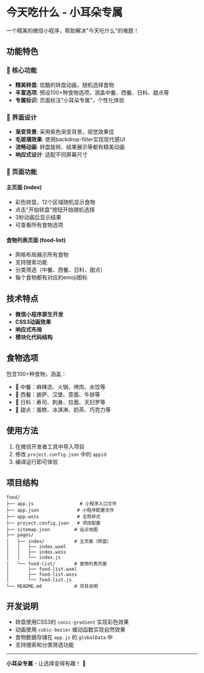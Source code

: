 # 今天吃什么 - 小耳朵专属

一个精美的微信小程序，帮助解决"今天吃什么"的难题！

## 功能特色

### 🎯 核心功能
- **精美转盘**: 炫酷的转盘动画，随机选择食物
- **丰富选项**: 预设100+种食物选项，涵盖中餐、西餐、日料、甜点等
- **专属标识**: 页面标注"小耳朵专属"，个性化体验

### 🎨 界面设计
- **渐变背景**: 采用紫色渐变背景，视觉效果佳
- **毛玻璃效果**: 使用backdrop-filter实现现代感UI
- **流畅动画**: 转盘旋转、结果展示等都有精美动画
- **响应式设计**: 适配不同屏幕尺寸

### 📱 页面功能

#### 主页面 (index)
- 彩色转盘，12个区域随机显示食物
- 点击"开始转盘"按钮开始随机选择
- 3秒动画后显示结果
- 可查看所有食物选项

#### 食物列表页面 (food-list)
- 网格布局展示所有食物
- 支持搜索功能
- 分类筛选（中餐、西餐、日料、甜点）
- 每个食物都有对应的emoji图标

## 技术特点

- **微信小程序原生开发**
- **CSS3动画效果**
- **响应式布局**
- **模块化代码结构**

## 食物选项

包含100+种食物，涵盖：
- 🍲 中餐：麻辣烫、火锅、烤肉、水饺等
- 🍕 西餐：披萨、汉堡、意面、牛排等  
- 🍣 日料：寿司、刺身、拉面、天妇罗等
- 🍰 甜点：蛋糕、冰淇淋、奶茶、巧克力等

## 使用方法

1. 在微信开发者工具中导入项目
2. 修改 `project.config.json` 中的 `appid`
3. 编译运行即可体验

## 项目结构

```
food/
├── app.js                 # 小程序入口文件
├── app.json              # 小程序配置文件
├── app.wxss              # 全局样式
├── project.config.json   # 项目配置
├── sitemap.json         # 站点地图
├── pages/
│   ├── index/           # 主页面（转盘）
│   │   ├── index.wxml
│   │   ├── index.wxss
│   │   └── index.js
│   └── food-list/       # 食物列表页面
│       ├── food-list.wxml
│       ├── food-list.wxss
│       └── food-list.js
└── README.md            # 项目说明
```

## 开发说明

- 转盘使用CSS3的 `conic-gradient` 实现彩色效果
- 动画使用 `cubic-bezier` 缓动函数实现自然效果
- 食物数据存储在 `app.js` 的 `globalData` 中
- 支持搜索和分类筛选功能

---

**小耳朵专属** - 让选择变得有趣！ 🎉 
